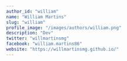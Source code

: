 ```yaml
---
author_id: "william"
name: "William Martins"
slug: "william"
profile_image: "/images/authors/william.png"
description: "Dev"
twitter: "willmartinsmg"
facebook: "william.martins86"
website: "https://willmartinsmg.github.io/"
---
```

